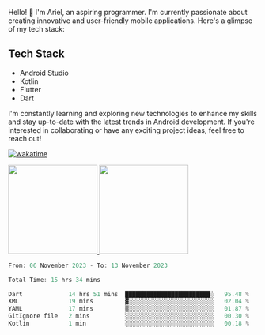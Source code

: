 Hello! 👋 I'm Ariel, an aspiring programmer. I'm currently passionate about creating innovative and user-friendly mobile applications. Here's a glimpse of my tech stack:

## Tech Stack

- Android Studio
- Kotlin
- Flutter
- Dart

I'm constantly learning and exploring new technologies to enhance my skills and stay up-to-date with the latest trends in Android development. If you're interested in collaborating or have any exciting project ideas, feel free to reach out!

[![wakatime](https://wakatime.com/badge/user/3a9424b2-a7e9-45b1-b004-c0da731ae6d1.svg)](https://wakatime.com/@3a9424b2-a7e9-45b1-b004-c0da731ae6d1)

<p align="left">
<a href="https://github.com/MattRiel">
  <img height="180em" src="https://github-readme-stats-eight-theta.vercel.app/api?username=MattRiel&show_icons=true&theme=dark&include_all_commits=true&count_private=true"/>
  <img height="180em" src="https://github-readme-stats-eight-theta.vercel.app/api/top-langs/?username=MattRiel&layout=compact&langs_count=8&theme=dark"/>
</a>
</p>

<!-- <img width="63.5%" src="https://github-readme-stats.vercel.app/api/wakatime?username=arielmatius&layuout=compact&theme=nightowl&v=2&hide_border=true" alt="Wakatime Stats" /> -->


<!--START_SECTION:waka-->

```dart
From: 06 November 2023 - To: 13 November 2023

Total Time: 15 hrs 34 mins

Dart             14 hrs 51 mins  ████████████████████████░   95.48 %
XML              19 mins         ▓░░░░░░░░░░░░░░░░░░░░░░░░   02.04 %
YAML             17 mins         ▒░░░░░░░░░░░░░░░░░░░░░░░░   01.87 %
GitIgnore file   2 mins          ░░░░░░░░░░░░░░░░░░░░░░░░░   00.30 %
Kotlin           1 min           ░░░░░░░░░░░░░░░░░░░░░░░░░   00.18 %
```

<!--END_SECTION:waka-->
